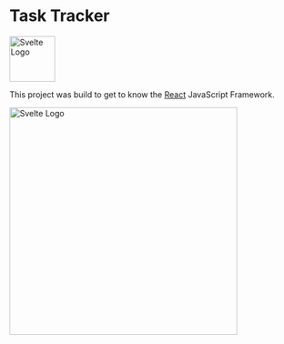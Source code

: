 
# Task Tracker

<img src="https://user-images.githubusercontent.com/40543879/131126560-455f86e0-cb28-42a7-be06-97fdd2f5e494.png" alt="Svelte Logo" width="80"/>

This project was build to get to know the [React](https://reactjs.org/) JavaScript Framework.

<img src="https://user-images.githubusercontent.com/40543879/131126752-e9ccdde9-016a-491c-a6a1-2fb55bb53027.gif" alt="Svelte Logo" width="400"/>